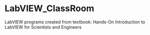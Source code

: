 # LabVIEW_ClassRoom
LabVIEW programs created from textbook: Hands-On Introduction to LabVIEW for Scientists and Engineers
